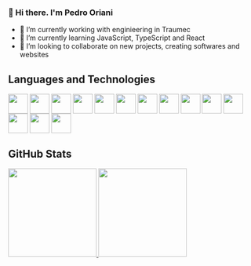 ### 👋 Hi there. I'm Pedro Oriani


- 🔭 I’m currently working with enginieering in Traumec
- 🌱 I’m currently learning JavaScript, TypeScript and React
- 👯 I’m looking to collaborate on new projects, creating softwares and websites

<h2>Languages and Technologies</h2>
  <div style='display: inline_block'>
    <img align='center' width='40' heigth='30' src="https://cdn.jsdelivr.net/gh/devicons/devicon/icons/javascript/javascript-original.svg" />
    <img align='center' width='40' heigth='30' src="https://cdn.jsdelivr.net/gh/devicons/devicon/icons/typescript/typescript-original.svg" />
    <img align='center' width='40' heigth='30' src="https://cdn.jsdelivr.net/gh/devicons/devicon/icons/nodejs/nodejs-original.svg" />
    <img align='center' width='40' heigth='30' src="https://cdn.jsdelivr.net/gh/devicons/devicon/icons/react/react-original.svg" />
    <img align='center' width='40' heigth='30' src="https://cdn.jsdelivr.net/gh/devicons/devicon/icons/html5/html5-original.svg" />
    <img align='center' width='40' heigth='30' src="https://cdn.jsdelivr.net/gh/devicons/devicon/icons/css3/css3-original.svg" />
    <img align='center' width='40' heigth='30' src="https://cdn.jsdelivr.net/gh/devicons/devicon/icons/vscode/vscode-original.svg" />
    <img align='center' width='40' heigth='30' src="https://cdn.jsdelivr.net/gh/devicons/devicon/icons/postgresql/postgresql-original.svg" />
    <img align='center' width='40' heigth='30' src="https://cdn.jsdelivr.net/gh/devicons/devicon/icons/mongodb/mongodb-original.svg" />
    <img align='center' width='40' heigth='30' src="https://cdn.jsdelivr.net/gh/devicons/devicon/icons/jest/jest-plain.svg" />
    <img align='center' width='40' heigth='30' src="https://cdn.jsdelivr.net/gh/devicons/devicon/icons/ubuntu/ubuntu-plain.svg" />
    <img align='center' width='40' heigth='30' src="https://cdn.jsdelivr.net/gh/devicons/devicon/icons/figma/figma-original.svg" />
    <img align='center' width='40' heigth='30' src="https://cdn.jsdelivr.net/gh/devicons/devicon/icons/docker/docker-original.svg" />
    <img align='center' width='40' heigth='30' src="https://cdn.jsdelivr.net/gh/devicons/devicon/icons/npm/npm-original-wordmark.svg" />        
  </div>

  <h2>GitHub Stats</h2>
  <div>
    <a href=https://github.com/PedroOriani/>
    <img height="180em" src="https://github-readme-stats.vercel.app/api?username=PedroOriani&show_icons=true&theme=radical" />
    <img height="180em" src="https://github-readme-stats.vercel.app/api/top-langs/?username=PedroOriani&theme=radical&layout=compact"/>
  </div>

<!--
**PedroOriani/PedroOriani** is a ✨ _special_ ✨ repository because its `README.md` (this file) appears on your GitHub profile.

Here are some ideas to get you started:

- 🔭 I’m currently working on ...
- 🌱 I’m currently learning ...
- 👯 I’m looking to collaborate on ...
- 🤔 I’m looking for help with ...
- 💬 Ask me about ...
- 📫 How to reach me: ...
- 😄 Pronouns: ...
- ⚡ Fun fact: ...
-->
